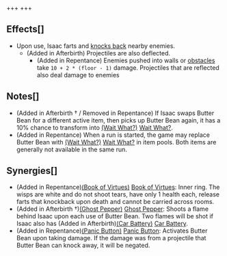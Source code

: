 +++
+++

Effects[]
---------


* Upon use, Isaac farts and [knocks back](/wiki/Knock-back "Knock-back") nearby enemies.
	+ (Added in Afterbirth) Projectiles are also deflected.
		- (Added in Repentance) Enemies pushed into walls or [obstacles](/wiki/Obstacles "Obstacles") take `10 + 2 * (floor - 1)` damage. Projectiles that are reflected also deal damage to enemies


Notes[]
-------


* (Added in Afterbirth † / Removed in Repentance) If Isaac swaps Butter Bean for a different active item, then picks up Butter Bean again, it has a 10% chance to transform into [(Wait What?)](/wiki/Wait_What%3F "Wait What?") [Wait What?](/wiki/Wait_What%3F "Wait What?").
* (Added in Repentance) When a run is started, the game may replace Butter Bean with [(Wait What?)](/wiki/Wait_What%3F "Wait What?") [Wait What?](/wiki/Wait_What%3F "Wait What?") in item pools. Both items are generally not available in the same run.


Synergies[]
-----------


* (Added in Repentance)[(Book of Virtues)](/wiki/Book_of_Virtues "Book of Virtues") [Book of Virtues](/wiki/Book_of_Virtues "Book of Virtues"): Inner ring. The wisps are white and do not shoot tears, have only 1 health each, release farts that knockback upon death and cannot be carried across rooms.
* (Added in Afterbirth †)[(Ghost Pepper)](/wiki/Ghost_Pepper "Ghost Pepper") [Ghost Pepper](/wiki/Ghost_Pepper "Ghost Pepper"): Shoots a flame behind Isaac upon each use of Butter Bean. Two flames will be shot if Isaac also has (Added in Afterbirth)[(Car Battery)](/wiki/Car_Battery "Car Battery") [Car Battery](/wiki/Car_Battery "Car Battery").
* (Added in Repentance)[(Panic Button)](/wiki/Panic_Button "Panic Button") [Panic Button](/wiki/Panic_Button "Panic Button"): Activates Butter Bean upon taking damage. If the damage was from a projectile that Butter Bean can knock away, it will be negated.


